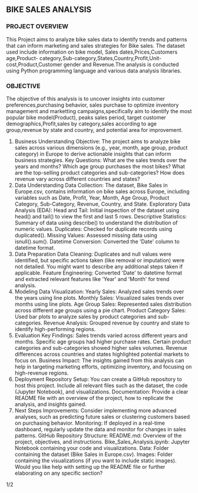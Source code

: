 ## BIKE SALES ANALYSIS

### PROJECT OVERVIEW
This Project aims to analyze bike sales data to identify trends and patterns that can inform marketing and sales strategies for Bike sales. The dataset used include information on bike model, Sales dates,Prices,Customers age,Product- category,Sub-category,States,Country,Profit,Unit-cost,Product,Customer gender and Revenue.The analysis is conducted using Python programming language and various data analysis libraries.

### OBJECTIVE
The objective of this analysis is to uncover insights into customer preferences,purchasing behavior, sales purchase to optimize inventory management and marketting campaigns,specifically aim to identify the most popular bike model(Product), peaks sales period, target customer demographics,Profit,sales by category,sales according to age group,revenue by state and country, and potential area for improvement.

1. Business Understanding
Objective: The project aims to analyze bike sales across various dimensions (e.g., year, month, age group, product category) in Europe to derive actionable insights that can inform business strategies.
Key Questions:
What are the sales trends over the years and months?
Which age group purchases the most bikes?
What are the top-selling product categories and sub-categories?
How does revenue vary across different countries and states?
2. Data Understanding
Data Collection: The dataset, Bike Sales in Europe.csv, contains information on bike sales across Europe, including variables such as Date, Profit, Year, Month, Age Group, Product Category, Sub-Category, Revenue, Country, and State.
Exploratory Data Analysis (EDA):
Head and Tail: Initial inspection of the dataset using head() and tail() to view the first and last 5 rows.
Descriptive Statistics: Summary of data using describe() to understand the distribution of numeric values.
Duplicates: Checked for duplicate records using duplicated().
Missing Values: Assessed missing data using isnull().sum().
Datetime Conversion: Converted the 'Date' column to datetime format.
3. Data Preparation
Data Cleaning:
Duplicates and null values were identified, but specific actions taken (like removal or imputation) were not detailed. You might want to describe any additional steps taken if applicable.
Feature Engineering:
Converted 'Date' to datetime format and extracted relevant features like 'Year' and 'Month' for trend analysis.
4. Modeling
Data Visualization:
Yearly Sales: Analyzed sales trends over the years using line plots.
Monthly Sales: Visualized sales trends over months using line plots.
Age Group Sales: Represented sales distribution across different age groups using a pie chart.
Product Category Sales: Used bar plots to analyze sales by product categories and sub-categories.
Revenue Analysis: Grouped revenue by country and state to identify high-performing regions.
5. Evaluation
Key Findings:
Sales trends varied across different years and months.
Specific age groups had higher purchase rates.
Certain product categories and sub-categories showed higher sales volumes.
Revenue differences across countries and states highlighted potential markets to focus on.
Business Impact: The insights gained from this analysis can help in targeting marketing efforts, optimizing inventory, and focusing on high-revenue regions.
6. Deployment
Repository Setup: You can create a GitHub repository to host this project. Include all relevant files such as the dataset, the code (Jupyter Notebook), and visualizations.
Documentation: Provide a clear README file with an overview of the project, how to replicate the analysis, and insights gained.
7. Next Steps
Improvements: Consider implementing more advanced analyses, such as predicting future sales or clustering customers based on purchasing behavior.
Monitoring: If deployed in a real-time dashboard, regularly update the data and monitor for changes in sales patterns.
GitHub Repository Structure:
README.md: Overview of the project, objectives, and instructions.
Bike_Sales_Analysis.ipynb: Jupyter Notebook containing your code and visualizations.
Data: Folder containing the dataset (Bike Sales in Europe.csv).
Images: Folder containing the visualizations (if you want to include static images).
Would you like help with setting up the README file or further elaborating on any specific section?


1/2










